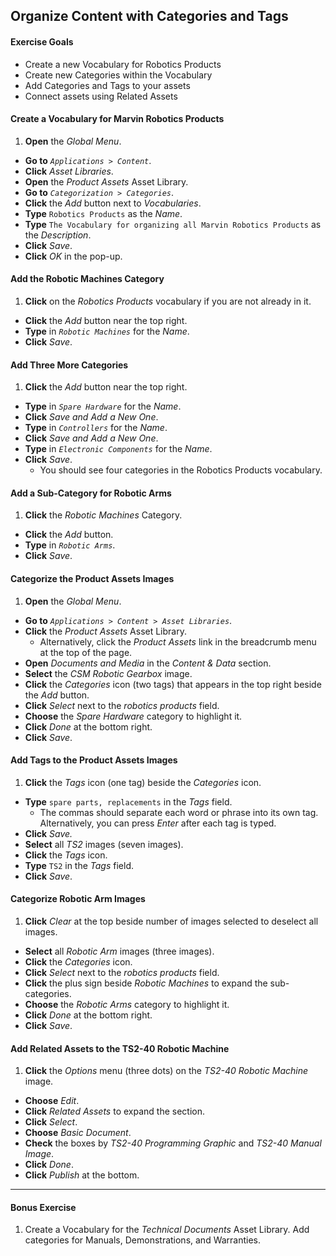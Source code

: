 <a href="#" id="2"></a>

## Organize Content with Categories and Tags

<div class="ahead">

#### Exercise Goals

* Create a new Vocabulary for Robotics Products
* Create new Categories within the Vocabulary
* Add Categories and Tags to your assets
* Connect assets using Related Assets

</div>

#### Create a Vocabulary for Marvin Robotics Products
1. **Open** the _Global Menu_.
* **Go to** _`Applications > Content`_.
* **Click** _Asset Libraries_.
* **Open** the _Product Assets_ Asset Library.  
* **Go to** _`Categorization > Categories`_.
* **Click** the _Add_ button next to _Vocabularies_.
* **Type** `Robotics Products` as the _Name_.
* **Type** `The Vocabulary for organizing all Marvin Robotics Products` as the _Description_.
* **Click** _Save_.
* **Click** _OK_ in the pop-up. 

#### Add the Robotic Machines Category
1. **Click** on the _Robotics Products_ vocabulary if you are not already in it.
* **Click** the _Add_ button near the top right.
* **Type** in _`Robotic Machines`_ for the _Name_.
* **Click** _Save_.

#### Add Three More Categories
1. **Click** the _Add_ button near the top right.
* **Type** in _`Spare Hardware`_ for the _Name_.
* **Click** _Save and Add a New One_.
* **Type** in _`Controllers`_ for the _Name_.
* **Click** _Save and Add a New One_.
* **Type** in _`Electronic Components`_ for the _Name_.
* **Click** _Save_.
	- You should see four categories in the Robotics Products vocabulary.

#### Add a Sub-Category for Robotic Arms
1. **Click** the _Robotic Machines_ Category.
* **Click** the _Add_ button.
* **Type** in _`Robotic Arms`_.
* **Click** _Save_.

#### Categorize the Product Assets Images
1. **Open** the _Global Menu_.
* **Go to** _`Applications > Content > Asset Libraries`_.
* **Click** the _Product Assets_ Asset Library.
	- Alternatively, click the _Product Assets_ link in the breadcrumb menu at the top of the page.
* **Open** _Documents and Media_ in the _Content & Data_ section.
* **Select** the _CSM Robotic Gearbox_ image.
* **Click** the _Categories_ icon (two tags) that appears in the top right beside the _Add_ button.
* **Click** _Select_ next to the _robotics products_ field.
* **Choose** the _Spare Hardware_ category to highlight it.
* **Click** _Done_ at the bottom right.
* **Click** _Save_.

#### Add Tags to the Product Assets Images
1. **Click** the _Tags_ icon (one tag) beside the _Categories_ icon. 
* **Type** `spare parts, replacements` in the _Tags_ field. 
	- The commas should separate each word or phrase into its own tag. Alternatively, you can press _Enter_ after each tag is typed.
* **Click** _Save._
* **Select** all _TS2_ images (seven images).
* **Click** the _Tags_ icon. 
* **Type** `TS2` in the _Tags_ field. 
* **Click** _Save_. 

#### Categorize Robotic Arm Images
1. **Click** _Clear_ at the top beside number of images selected to deselect all images. 
* **Select** all _Robotic Arm_ images (three images).
* **Click** the _Categories_ icon. 
* **Click** _Select_ next to the _robotics products_ field.
* **Click** the plus sign beside _Robotic Machines_ to expand the sub-categories.
* **Choose** the _Robotic Arms_ category to highlight it.
* **Click** _Done_ at the bottom right.
* **Click** _Save_.

#### Add Related Assets to the TS2-40 Robotic Machine
1. **Click** the _Options_ menu (three dots) on the _TS2-40 Robotic Machine_ image.
* **Choose** _Edit_. 
* **Click** _Related Assets_ to expand the section.
* **Click** _Select_.
* **Choose** _Basic Document_. 
* **Check** the boxes by _TS2-40 Programming Graphic_ and _TS2-40 Manual Image_.
* **Click** _Done_.
* **Click** _Publish_ at the bottom. 

<div class="page"></div>

---

#### Bonus Exercise
1. Create a Vocabulary for the _Technical Documents_ Asset Library. Add categories for Manuals, Demonstrations, and Warranties.